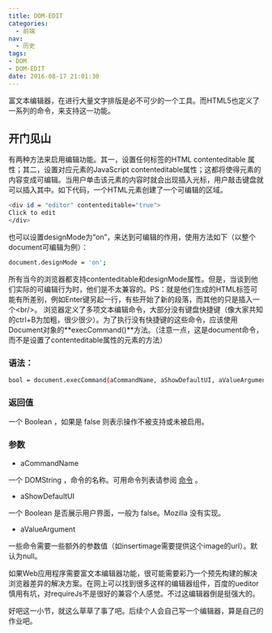 ```yaml
---
title: DOM-EDIT
categories:
  - 前端
nav:
  - 历史
tags:
- DOM
- DOM-EDIT
date: 2016-08-17 21:01:30
---
```

富文本编辑器，在进行大量文字排版是必不可少的一个工具。而HTML5也定义了一系列的命令，来支持这一功能。
<!-- more -->
## 开门见山
有两种方法来启用编辑功能。其一，设置任何标签的HTML contenteditable 属性；其二，设置对应元素的JavaScript contenteditable属性；这都将使得元素的内容变成可编辑。当用户单击该元素的内容时就会出现插入光标，用户敲击键盘就可以插入其中。如下代码，一个HTML元素创建了一个可编辑的区域。
```bash
<div id = "editor" contenteditable="true">
Click to edit
</div>
```
也可以设置designMode为“on”，来达到可编辑的作用，使用方法如下（以整个document可编辑为例）：
```bash
document.designMode = 'on';
```
所有当今的浏览器都支持contenteditable和designMode属性。但是，当谈到他们实际的可编辑行为时，他们是不太兼容的。PS：就是他们生成的HTML标签可能有所差别，例如Enter键另起一行，有些开始了新的段落，而其他的只是插入一个&lt;br/&gt;。
浏览器定义了多项文本编辑命令，大部分没有键盘快捷键（像大家共知的ctrl+B为加粗，很少很少）。为了执行没有快捷键的这些命令，应该使用Document对象的**execCommand()**方法。（注意一点，这是document命令，而不是设置了contenteditable属性的元素的方法）
### 语法：
```bash
bool = document.execCommand(aCommandName, aShowDefaultUI, aValueArgument)
```
### 返回值
一个 Boolean ，如果是 false 则表示操作不被支持或未被启用。
### 参数

- aCommandName 

一个 DOMString ，命令的名称。可用命令列表请参阅 [命令](https://developer.mozilla.org/zh-CN/docs/Web/API/Document/execCommand#命令) 。
- aShowDefaultUI 

一个 Boolean 是否展示用户界面，一般为 false。Mozilla 没有实现。
- aValueArgument 

一些命令需要一些额外的参数值（如insertimage需要提供这个image的url）。默认为null。

如果Web应用程序需要富文本编辑器功能，很可能需要彩乃一个预先构建的解决浏览器差异的解决方案。在网上可以找到很多这样的编辑器组件，百度的ueditor慎用有坑，对requireJs不是很好的兼容个人感觉。不过这编辑器倒是挺强大的。

好吧这一小节，就这么草草了事了吧。后续个人会自己写一个编辑器，算是自己的作业吧。



